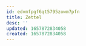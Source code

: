 ```yaml
---
id: edvmfpgf6qt5795zowm7pfn
title: Zettel
desc: ''
updated: 1657872834058
created: 1657872834058
---
```

